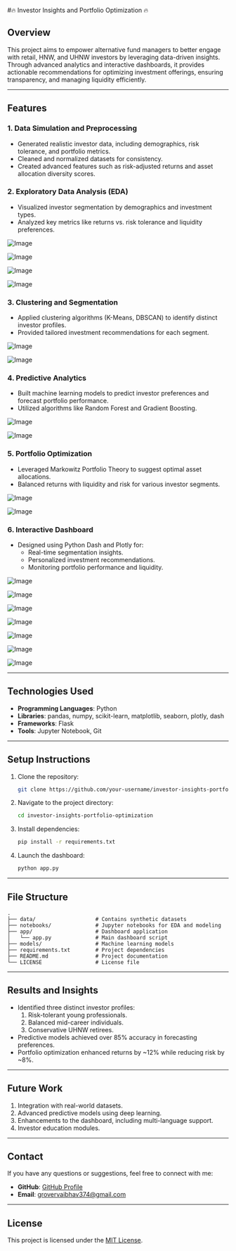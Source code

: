 #🔥 Investor Insights and Portfolio Optimization 🔥

## **Overview**
This project aims to empower alternative fund managers to better engage with retail, HNW, and UHNW investors by leveraging data-driven insights. Through advanced analytics and interactive dashboards, it provides actionable recommendations for optimizing investment offerings, ensuring transparency, and managing liquidity efficiently.

---

## **Features**

### **1. Data Simulation and Preprocessing**
- Generated realistic investor data, including demographics, risk tolerance, and portfolio metrics.
- Cleaned and normalized datasets for consistency.
- Created advanced features such as risk-adjusted returns and asset allocation diversity scores.

### **2. Exploratory Data Analysis (EDA)**
- Visualized investor segmentation by demographics and investment types.
- Analyzed key metrics like returns vs. risk tolerance and liquidity preferences.

![Image](https://github.com/user-attachments/assets/419acd87-cd63-4b5b-be45-1a87244bf342)

![Image](https://github.com/user-attachments/assets/38e08825-8810-4036-8390-0266b723087d)

![Image](https://github.com/user-attachments/assets/6643204a-06fe-48ee-90cc-409921b82b07)

![Image](https://github.com/user-attachments/assets/474fa8be-eb17-4623-970d-763296a7e47e)

### **3. Clustering and Segmentation**
- Applied clustering algorithms (K-Means, DBSCAN) to identify distinct investor profiles.
- Provided tailored investment recommendations for each segment.

![Image](https://github.com/user-attachments/assets/ec2e924d-a6a4-492f-8ca1-d5800631e6a5)

![Image](https://github.com/user-attachments/assets/20b76882-324f-4676-8534-510c479cb91e)

### **4. Predictive Analytics**
- Built machine learning models to predict investor preferences and forecast portfolio performance.
- Utilized algorithms like Random Forest and Gradient Boosting.

![Image](https://github.com/user-attachments/assets/bc0d7d8d-9590-45d8-b3cc-f67a80bc6d52)

![Image](https://github.com/user-attachments/assets/672af9a4-c8b5-4119-af39-cc309c8ebfc6)

### **5. Portfolio Optimization**
- Leveraged Markowitz Portfolio Theory to suggest optimal asset allocations.
- Balanced returns with liquidity and risk for various investor segments.

![Image](https://github.com/user-attachments/assets/6b823f82-fe88-494c-b37e-e95bdbbcd735)

![Image](https://github.com/user-attachments/assets/bd6fe5bc-c5bf-48b2-b4d3-370523b34f1b)

### **6. Interactive Dashboard**
- Designed using Python Dash and Plotly for:
  - Real-time segmentation insights.
  - Personalized investment recommendations.
  - Monitoring portfolio performance and liquidity.
 
![Image](https://github.com/user-attachments/assets/046efddf-d378-485d-9a29-12ea5e191c1d)

![Image](https://github.com/user-attachments/assets/7a879870-8d0e-4252-9c4d-06d359ef146d)

![Image](https://github.com/user-attachments/assets/8857949f-7864-40dc-a483-e087861e706c)

![Image](https://github.com/user-attachments/assets/d6404309-e81f-4c46-afd8-5b1435d18287)

![Image](https://github.com/user-attachments/assets/8ea070d2-1756-4f13-a63a-710caabdb0a0)

![Image](https://github.com/user-attachments/assets/2bf3f10e-cea2-42f4-a94d-2683c9a939ab)

![Image](https://github.com/user-attachments/assets/1a663e30-6051-4a93-b969-2c01fd964df7)



---

## **Technologies Used**
- **Programming Languages**: Python
- **Libraries**: pandas, numpy, scikit-learn, matplotlib, seaborn, plotly, dash
- **Frameworks**: Flask
- **Tools**: Jupyter Notebook, Git

---

## **Setup Instructions**
1. Clone the repository:
   ```bash
   git clone https://github.com/your-username/investor-insights-portfolio-optimization.git
   ```
2. Navigate to the project directory:
   ```bash
   cd investor-insights-portfolio-optimization
   ```
3. Install dependencies:
   ```bash
   pip install -r requirements.txt
   ```
4. Launch the dashboard:
   ```bash
   python app.py
   ```

---

## **File Structure**
```
.
├── data/                   # Contains synthetic datasets
├── notebooks/              # Jupyter notebooks for EDA and modeling
├── app/                    # Dashboard application
│   └── app.py              # Main dashboard script
├── models/                 # Machine learning models
├── requirements.txt        # Project dependencies
├── README.md               # Project documentation
└── LICENSE                 # License file
```

---

## **Results and Insights**
- Identified three distinct investor profiles:
  1. Risk-tolerant young professionals.
  2. Balanced mid-career individuals.
  3. Conservative UHNW retirees.
- Predictive models achieved over 85% accuracy in forecasting preferences.
- Portfolio optimization enhanced returns by ~12% while reducing risk by ~8%.

---

## **Future Work**
1. Integration with real-world datasets.
2. Advanced predictive models using deep learning.
3. Enhancements to the dashboard, including multi-language support.
4. Investor education modules.

---

## **Contact**
If you have any questions or suggestions, feel free to connect with me:
- **GitHub**: [GitHub Profile](https://github.com/DukeVG)
- **Email**: grovervaibhav374@gmail.com

---

## **License**
This project is licensed under the [MIT License](LICENSE).

